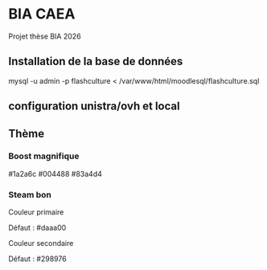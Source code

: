 # BIA CAEA

Projet thèse BIA 2026

## Installation de la base de données

mysql -u admin -p flashculture < /var/www/html/moodlesql/flashculture.sql

## configuration unistra/ovh et local 

## Thème 

### Boost magnifique

#1a2a6c
#004488
#83a4d4

### Steam bon 

Couleur primaire 

Défaut : #daaa00

Couleur secondaire

Défaut : #298976


